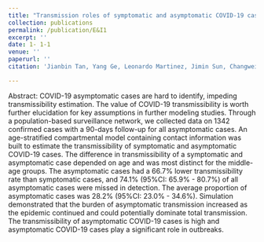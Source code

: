 ```yaml
---
title: "Transmission roles of symptomatic and asymptomatic COVID-19 cases: a modeling study"
collection: publications
permalink: /publication/E&I1
excerpt: ''
date: 1- 1-1
venue: ''
paperurl: ''
citation: 'Jianbin Tan, Yang Ge, Leonardo Martinez, Jimin Sun, Changwei Li, Adrianna Westbrook, Enfu Chen, Jinren Pan, Yang Li, Wei Cheng, Feng Ling, Zhiping Chen, Ye Shen, and Hui Huang,  Transmission roles of symptomatic and asymptomatic COVID-19 cases: a modeling study, Epidemiology and Infection, to appear'

---
```

Abstract: COVID-19 asymptomatic cases are hard to identify, impeding transmissibility estimation. The value of COVID-19 transmissibility is worth further elucidation for key assumptions in further modeling studies. Through a population-based surveillance network, we collected data on 1342 confirmed cases with a 90-days follow-up for all asymptomatic cases. An age-stratified compartmental model containing contact information was built to estimate the transmissibility of symptomatic and asymptomatic COVID-19 cases. The difference in transmissibility of a symptomatic and asymptomatic case depended on age and was most distinct for the middle-age groups. The asymptomatic cases had a 66.7\% lower transmissibility rate than symptomatic cases, and 74.1\% (95\%CI: 65.9\% - 80.7\%) of all asymptomatic cases were missed in detection. The average proportion of asymptomatic cases was 28.2\% (95\%CI: 23.0\% - 34.6\%). Simulation demonstrated that the burden of asymptomatic transmission increased as the epidemic continued and could potentially dominate total transmission. The transmissibility of asymptomatic COVID-19 cases is high and asymptomatic COVID-19 cases play a significant role in outbreaks.  


